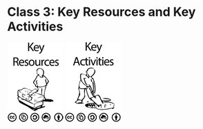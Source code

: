 # Class 3: Key Resources and Key Activities
![Key Resources](./Key-Resources-Inline.png)
![Key Activities](./Key-Activities-Inline.png)
